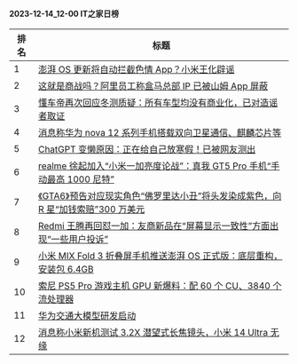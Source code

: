 #### 2023-12-14_12-00  IT之家日榜

| 排名 | 标题|
| --- | ---|
| 1 | [澎湃 OS 更新将自动拦截色情 App？小米王化辟谣](https://www.ithome.com/0/739/002.htm) |
| 2 | [这就是商战吗？阿里员工称盒马总部 IP 已被山姆 App 屏蔽](https://www.ithome.com/0/739/036.htm) |
| 3 | [懂车帝再次回应冬测质疑：所有车型均没有商业化，已对造谣者取证](https://www.ithome.com/0/738/918.htm) |
| 4 | [消息称华为 nova 12 系列手机搭载双向卫星通信、麒麟芯片等](https://www.ithome.com/0/738/917.htm) |
| 5 | [ChatGPT 变懒原因：正在给自己放寒假！已被网友测出](https://www.ithome.com/0/738/979.htm) |
| 6 | [realme 徐起加入“小米一加亮度论战”：真我 GT5 Pro 手机“手动最高 1000 尼特”](https://www.ithome.com/0/739/004.htm) |
| 7 | [《GTA6》预告对应现实角色“佛罗里达小丑”将头发染成紫色，向 R 星“加钱索赔”300 万美元](https://www.ithome.com/0/739/014.htm) |
| 8 | [Redmi 王腾再回怼一加：友商新品在“屏幕显示一致性”方面出现“一些用户投诉”](https://www.ithome.com/0/739/044.htm) |
| 9 | [小米 MIX Fold 3 折叠屏手机推送澎湃 OS 正式版：底层重构，安装包 6.4GB](https://www.ithome.com/0/738/985.htm) |
| 10 | [索尼 PS5 Pro 游戏主机 GPU 新爆料：配 60 个 CU、3840 个流处理器](https://www.ithome.com/0/738/922.htm) |
| 11 | [华为交通大模型研发启动](https://www.ithome.com/0/739/046.htm) |
| 12 | [消息称小米新机测试 3.2X 潜望式长焦镜头，小米 14 Ultra 无缘](https://www.ithome.com/0/738/949.htm) |
